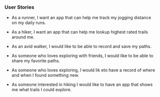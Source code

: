 ### User Stories


* As a runner, I want an app that can help me track my jogging distance on my daily runs.

* As a hiker, I want an app that can help me lookup highest rated trails around me.  

* As an avid walker, I would like to be able to record and save my paths. 

* As someone who loves exploring with friends, I would like to be able to share my favorite paths. 

* As someone who loves exploring, I would lik eto have a record of where and when I found something new. 

* As someone interested in hiking I would like to have an app that shows me what trails I could explore. 


